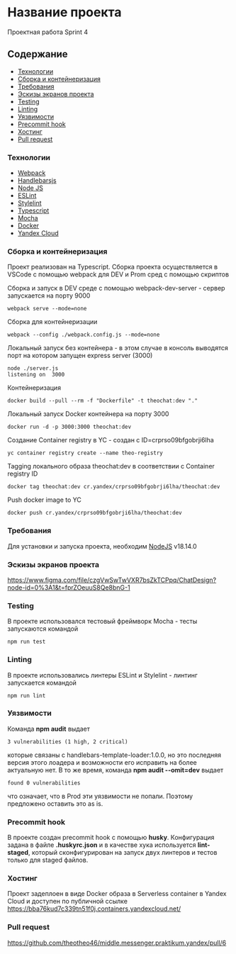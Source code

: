 # Название проекта
Проектная работа Sprint 4

## Содержание
- [Технологии](#технологии) 
- [Сборка и контейнеризация](#сборка-и-контейнеризация)
- [Требования](#требования)
- [Эскизы экранов проекта](#эскизы-экранов-проекта)
- [Testing](#testing)
- [Linting](#linting)
- [Уязвимости](#уязвимости)
- [Precommit hook](#precommit-hook)
- [Хостинг](#хостинг)
- [Pull request](#pull-request)


### Технологии
- [Webpack](https://webpack.js.org/)
- [Handlebarsjs](https://handlebarsjs.com/)
- [Node JS](https://nodejs.org/en/)
- [ESLint](https://eslint.org/)
- [Stylelint](https://stylelint.io/)
- [Typescript](https://www.typescriptlang.org/)
- [Mocha](https://mochajs.org/)
- [Docker](https://www.docker.com/)
- [Yandex Cloud](https://cloud.yandex.com/en-ru/)

### Сборка и контейнеризация
Проект реализован на Typescript. Сборка проекта осуществляется в VSCode с помощью  webpack для DEV и Prom сред с помощью скриптов

Сборка и запуск в DEV среде с помощью webpack-dev-server - сервер запускается на порту 9000
```
webpack serve --mode=none
```

Сборка для контейнеризации
```
webpack --config ./webpack.config.js --mode=none
```

Локальный запуск без контейнера - в этом случае в консоль выводятся порт на котором запущен express server (3000)
```
node ./server.js
listening on  3000
```

Контейнеризация
```
docker build --pull --rm -f "Dockerfile" -t theochat:dev "."
```

Локальный запуск Docker контейнера на порту 3000
```
docker run -d -p 3000:3000 theochat:dev
```

Создание Container registry в YC - создан с ID=crprso09bfgobrji6lha
```
yc container registry create --name theo-registry
```

Tagging локального образа theochat:dev в соответствии с Container registry ID 
```
docker tag theochat:dev cr.yandex/crprso09bfgobrji6lha/theochat:dev
```

Push docker image to YC
```
docker push cr.yandex/crprso09bfgobrji6lha/theochat:dev
```


### Требования
Для установки и запуска проекта, необходим [NodeJS](https://nodejs.org/) v18.14.0


### Эскизы экранов проекта
https://www.figma.com/file/czgVwSwTwVXR7bsZkTCPpq/ChatDesign?node-id=0%3A1&t=fprZOeuuS8Qe8bnG-1


### Testing
В проекте использовался тестовый фреймворк Mocha - тесты запускаются командой

```
npm run test
```

### Linting
В проекте использовались линтеры ESLint и Stylelint - линтинг запускается командой

```
npm run lint
```
### Уязвимости
Команда **npm audit** выдает 
```
3 vulnerabilities (1 high, 2 critical) 
```
которые связаны с handlebars-template-loader:1.0.0, но это последняя версия этого лоадера и возможности его исправить на более актуальную нет. В то же время, команда **npm audit --omit=dev** выдает 
```
found 0 vulnerabilities
```
что означает, что в Prod эти уязвимости не попали. Поэтому предложено оставить это as is.

### Precommit hook
В проекте создан precommit hook с помощью **husky**.
Конфигурация задана в файле **.huskyrc.json** и в качестве хука используется **lint-staged**, который сконфигурирован на запуск двух линтеров и тестов только для staged файлов.

### Хостинг

Проект задеплоен в виде Docker образа в Serverless container в Yandex Cloud и доступен по публичной ссылке
https://bba76kud7c339tn51f0j.containers.yandexcloud.net/


### Pull request
https://github.com/theotheo46/middle.messenger.praktikum.yandex/pull/6
